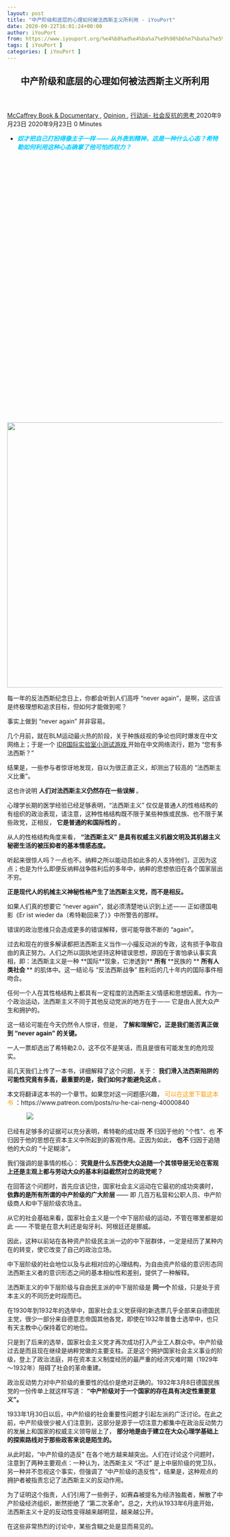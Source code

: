 ```yaml
---
layout: post
title: "中产阶级和底层的心理如何被法西斯主义所利用 - iYouPort"
date: 2020-09-22T16:01:24+00:00
author: iYouPort
from: https://www.iyouport.org/%e4%b8%ad%e4%ba%a7%e9%98%b6%e7%ba%a7%e5%92%8c%e5%ba%95%e5%b1%82%e7%9a%84%e5%bf%83%e7%90%86%e5%a6%82%e4%bd%95%e8%a2%ab%e6%b3%95%e8%a5%bf%e6%96%af%e4%b8%bb%e4%b9%89%e6%89%80%e5%88%a9%e7%94%a8/
tags: [ iYouPort ]
categories: [ iYouPort ]
---
```


<article class="post-14501 post type-post status-publish format-standard has-post-thumbnail hentry category-book-documentary category-opinion category-33 tag-fascism tag-mass-psychology tag-psychology" id="post-14501">
 <header class="entry-header">
  <h1 class="entry-title">
   中产阶级和底层的心理如何被法西斯主义所利用
  </h1>
 </header>
 <div class="entry-meta">
  <span class="byline">
   <a href="https://www.iyouport.org/author/don-evans/" rel="author" title="由McCaffrey发布">
    McCaffrey
   </a>
  </span>
  <span class="cat-links">
   <a href="https://www.iyouport.org/category/book-documentary/" rel="category tag">
    Book &amp; Documentary
   </a>
   ,
   <a href="https://www.iyouport.org/category/opinion/" rel="category tag">
    Opinion
   </a>
   ,
   <a href="https://www.iyouport.org/category/%e8%a1%8c%e5%8a%a8%e6%b4%be-%e7%a4%be%e4%bc%9a%e5%8f%8d%e6%8a%97%e7%9a%84%e6%80%9d%e8%80%83/" rel="category tag">
    行动派- 社会反抗的思考
   </a>
  </span>
  <span class="published-on">
   <time class="entry-date published" datetime="2020-09-23T00:01:24+08:00">
    2020年9月23日
   </time>
   <time class="updated" datetime="2020-09-23T00:05:49+08:00">
    2020年9月23日
   </time>
  </span>
  <span class="word-count">
   0 Minutes
  </span>
 </div>
 <div class="entry-content">
  <ul>
   <li class="graf graf--p">
    <span style="color: #00ccff;">
     <em>
      <strong>
       奴才把自己打扮得像主子一样 —— 从外表到精神，这是一种什么心态？希特勒如何利用这种心态确掌了他可怕的权力？
      </strong>
     </em>
    </span>
   </li>
  </ul>
  <p>
   <img alt="" class="aligncenter size-full wp-image-14502 jetpack-lazy-image" data-lazy-sizes="(max-width: 1100px) 100vw, 1100px" data-lazy-src="https://i1.wp.com/www.iyouport.org/wp-content/uploads/2020/06/0-15.jpeg?resize=1100%2C619&amp;is-pending-load=1#038;ssl=1" data-lazy-srcset="https://i1.wp.com/www.iyouport.org/wp-content/uploads/2020/06/0-15.jpeg?w=1280&amp;ssl=1 1280w, https://i1.wp.com/www.iyouport.org/wp-content/uploads/2020/06/0-15.jpeg?resize=300%2C169&amp;ssl=1 300w, https://i1.wp.com/www.iyouport.org/wp-content/uploads/2020/06/0-15.jpeg?resize=1024%2C576&amp;ssl=1 1024w, https://i1.wp.com/www.iyouport.org/wp-content/uploads/2020/06/0-15.jpeg?resize=768%2C432&amp;ssl=1 768w, https://i1.wp.com/www.iyouport.org/wp-content/uploads/2020/06/0-15.jpeg?resize=1100%2C619&amp;ssl=1 1100w" data-recalc-dims="1" height="619" src="https://i1.wp.com/www.iyouport.org/wp-content/uploads/2020/06/0-15.jpeg?resize=1100%2C619&amp;ssl=1" srcset="data:image/gif;base64,R0lGODlhAQABAIAAAAAAAP///yH5BAEAAAAALAAAAAABAAEAAAIBRAA7" width="1100"/>
   <noscript>
    <img alt="" class="aligncenter size-full wp-image-14502" data-recalc-dims="1" height="619" sizes="(max-width: 1100px) 100vw, 1100px" src="https://i1.wp.com/www.iyouport.org/wp-content/uploads/2020/06/0-15.jpeg?resize=1100%2C619&amp;ssl=1" srcset="https://i1.wp.com/www.iyouport.org/wp-content/uploads/2020/06/0-15.jpeg?w=1280&amp;ssl=1 1280w, https://i1.wp.com/www.iyouport.org/wp-content/uploads/2020/06/0-15.jpeg?resize=300%2C169&amp;ssl=1 300w, https://i1.wp.com/www.iyouport.org/wp-content/uploads/2020/06/0-15.jpeg?resize=1024%2C576&amp;ssl=1 1024w, https://i1.wp.com/www.iyouport.org/wp-content/uploads/2020/06/0-15.jpeg?resize=768%2C432&amp;ssl=1 768w, https://i1.wp.com/www.iyouport.org/wp-content/uploads/2020/06/0-15.jpeg?resize=1100%2C619&amp;ssl=1 1100w" width="1100"/>
   </noscript>
  </p>
  <p class="graf graf--p">
   每一年的反法西斯纪念日上，你都会听到人们高呼 “never again”，是啊，这应该是终极理想和追求目标，但如何才能做到呢？
  </p>
  <p class="graf graf--p">
   事实上做到 “never again” 并非容易。
  </p>
  <p class="graf graf--p">
   几个月前，就在BLM运动最火热的阶段，关于种族歧视的争论也同时爆发在中文网络上；于是一个
   <a class="markup--anchor markup--p-anchor" data-href="https://www.idrlabs.com/cn/fascism/test.php" href="https://www.idrlabs.com/cn/fascism/test.php" rel="noopener noreferrer" target="_blank">
    IDR国际实验室小测试游戏
   </a>
   开始在中文网络流行，题为 “您有多法西斯？”
  </p>
  <p class="graf graf--p">
   结果是，一些参与者惊讶地发现，自以为很正直正义，却测出了较高的 “法西斯主义比重”。
  </p>
  <p class="graf graf--p">
   这也许说明
   <strong class="markup--strong markup--p-strong">
    人们对法西斯主义仍然存在一些误解
   </strong>
   。
  </p>
  <p class="graf graf--p">
   心理学长期的医学经验已经足够表明，“法西斯主义” 仅仅是普通人的性格结构的有组织的政治表现，请注意，这种性格结构既不限于某些种族或民族、也不限于某些政党，正相反，
   <strong class="markup--strong markup--p-strong">
    它是普通的和国际性的
   </strong>
   。
  </p>
  <p class="graf graf--p">
   从人的性格结构角度来看，
   <strong class="markup--strong markup--p-strong">
    “法西斯主义” 是具有权威主义机器文明及其机器主义秘密生活的被压抑者的基本情感态度。
   </strong>
  </p>
  <p class="graf graf--p">
   听起来很惊人吗？一点也不。纳粹之所以能动员如此多的人支持他们，正因为这点；也是为什么即便反纳粹战争胜利后的多年中，纳粹的思想依旧在各个国家层出不穷。
  </p>
  <p class="graf graf--p">
   <strong class="markup--strong markup--p-strong">
    正是现代人的机械主义神秘性格产生了法西斯主义党，而不是相反。
   </strong>
  </p>
  <p class="graf graf--p">
   如果人们真的想要它 “never again”，就必须清楚地认识到上述 — — 正如德国电影《Er ist wieder da（希特勒回来了）》中所警告的那样。
  </p>
  <p class="graf graf--p">
   错误的政治思维只会造成更多的错误解释，很可能导致不断的 “again”。
  </p>
  <p class="graf graf--p">
   过去和现在的很多解读都把法西斯主义当作一小撮反动派的专政，这有损于争取自由的真正努力。人们之所以固执地坚持这种错误思想，原因在于害怕承认事实真相，即：法西斯主义是一种 **国际**现象，它渗透到**
   <strong class="markup--strong markup--p-strong">
    所有
   </strong>
   **民族的 **
   <strong class="markup--strong markup--p-strong">
    所有人类社会
   </strong>
   ** 的肌体中。这一结论与 “反法西斯战争” 胜利后的几十年内的国际事件相吻合。
  </p>
  <p class="graf graf--p">
   任何一个人在其性格结构上都具有一定程度的法西斯主义情感和思想因素。作为一个政治运动，法西斯主义不同于其他反动党派的地方在于 — — 它是由人民大众产生和拥护的。
  </p>
  <p class="graf graf--p">
   这一结论可能在今天仍然令人惊讶，但是，
   <strong class="markup--strong markup--p-strong">
    了解和理解它，正是我们能否真正做到 “never again” 的关键。
   </strong>
  </p>
  <p class="graf graf--p">
   一人一票却选出了希特勒2.0，这不仅不是笑话，而且是很有可能发生的危险现实。
  </p>
  <p class="graf graf--p">
   前几天我们上传了一本书，详细解释了这个问题，关于：
   <strong class="markup--strong markup--p-strong">
    我们滑入法西斯陷阱的可能性究竟有多高，最重要的是，我们如何才能避免这点
   </strong>
   。
  </p>
  <p class="graf graf--p">
   本文将翻译这本书的一个章节。如果您对这一问题感兴趣，
   <span style="color: #ff9900;">
    可以在这里下载这本书
   </span>
   ：https://www.patreon.com/posts/ru-he-cai-neng-40000840
  </p>
  <figure class="graf graf--figure">
   <img class="graf-image aligncenter jetpack-lazy-image" data-image-id="1*H91dkyiS7J2XrFr04tis1Q.png" data-lazy-src="https://i0.wp.com/cdn-images-1.medium.com/max/1067/1*H91dkyiS7J2XrFr04tis1Q.png?w=1100&amp;is-pending-load=1#038;ssl=1" data-recalc-dims="1" src="https://i0.wp.com/cdn-images-1.medium.com/max/1067/1*H91dkyiS7J2XrFr04tis1Q.png?w=1100&amp;ssl=1" srcset="data:image/gif;base64,R0lGODlhAQABAIAAAAAAAP///yH5BAEAAAAALAAAAAABAAEAAAIBRAA7"/>
   <noscript>
    <img class="graf-image aligncenter" data-image-id="1*H91dkyiS7J2XrFr04tis1Q.png" data-recalc-dims="1" src="https://i0.wp.com/cdn-images-1.medium.com/max/1067/1*H91dkyiS7J2XrFr04tis1Q.png?w=1100&amp;ssl=1"/>
   </noscript>
  </figure>
  <p class="graf graf--p">
   已经有足够多的证据可以充分表明，希特勒的成功既
   <strong class="markup--strong markup--p-strong">
    不
   </strong>
   归因于他的 “个性”、也
   <strong class="markup--strong markup--p-strong">
    不
   </strong>
   归因于他的思想在资本主义中所起到的客观作用。正因为如此，
   <strong class="markup--strong markup--p-strong">
    也不
   </strong>
   归因于追随他的大众的 “十足糊涂”。
  </p>
  <p class="graf graf--p">
   我们强调的是事情的核心：
   <strong class="markup--strong markup--p-strong">
    究竟是什么东西使大众追随一个其领导层无论在客观上还是主观上都与劳动大众的基本利益截然对立的政党呢？
   </strong>
  </p>
  <p class="graf graf--p">
   在回答这个问题时，首先应该记住，国家社会主义运动在它最初的成功突袭时，
   <strong class="markup--strong markup--p-strong">
    依靠的是所有所谓的中产阶级的广大阶层
   </strong>
   —— 即 几百万私营和公职人员、中产阶级商人和中下层阶级农场主。
  </p>
  <p class="graf graf--p">
   从它的社会基础来看，国家社会主义是一个中下层阶级的运动，不管在哪里都是如此 —— 不管是在意大利还是匈牙利、阿根廷还是挪威。
  </p>
  <p class="graf graf--p">
   因此，这种以前站在各种资产阶级民主派一边的中下层群体，一定是经历了某种内在的转变，使它改变了自己的政治立场。
  </p>
  <p class="graf graf--p">
   中下层阶级的社会地位以及与此相对应的心理结构，为自由资产阶级的意识形态同法西斯主义者的意识形态之间的基本相似性和差别，提供了一种解释。
  </p>
  <p class="graf graf--p">
   法西斯主义的中下层阶级与自由民主派的中下层阶级是
   <strong class="markup--strong markup--p-strong">
    同一个
   </strong>
   阶级，只是处于资本主义的不同历史时段而已。
  </p>
  <p class="graf graf--p">
   在1930年到1932年的选举中，国家社会主义党获得的新选票几乎全部来自德国民主党，很少一部分来自德意志帝国其他各党，即使在1932年普鲁士选举中，也只有天主教中心保持着它的地位。
  </p>
  <p class="graf graf--p">
   只是到了后来的选举，国家社会主义党才再次成功打入产业工人群众中。中产阶级过去是而且现在继续是纳粹党徽的主要支柱。正是这个拥护国家社会主义事业的阶级，登上了政治法庭，并在资本主义制度经历的最严重的经济灾难时期（1929年～1932年）阻碍了社会的革命重建。
  </p>
  <p class="graf graf--p">
   政治反动势力对中产阶级的重要性的估价是绝对正确的。1932年3月8日德国民族党的一份传单上就这样写道：
   <strong class="markup--strong markup--p-strong">
    “中产阶级对于一个国家的存在具有决定性重要意义”。
   </strong>
  </p>
  <p class="graf graf--p">
   1933年1月30日以后，中产阶级的社会重要性问题才引起左派的广泛讨论。在此之前，中产阶级很少被人们注意到，这部分是源于一切注意力都集中在政治反动势力的发展上和国家的权威主义领导层上了，
   <strong class="markup--strong markup--p-strong">
    部分地是由于建立在大众心理学基础上的探索路线对于那些政客来说是陌生的。
   </strong>
  </p>
  <p class="graf graf--p">
   从此时起，“中产阶级的造反” 在各个地方越来越突出。人们在讨论这个问题时，注意到了两种主要观点：一种认为，法西斯主义 “不过” 是上中层阶级的党卫队，另一种并不忽视这个事实，但强调了 “中产阶级的造反性”，结果是，这种观点的拥护者被指责忘记了法西斯主义的反动作用。
  </p>
  <p class="graf graf--p">
   为了证明这个指责，人们引用了一些例子，如赛森被提名为经济独裁者，解散了中产阶级经济组织，断然拒绝了 “第二次革命”。总之，大约从1933年6月底开始，法西斯主义十足的反动性变得越来越明显，越来越公开。
  </p>
  <p class="graf graf--p">
   在这些非常热烈的讨论中，某些含糊之处是显而易见的。
  </p>
  <p>
   <img alt="" class="aligncenter size-full wp-image-14503 jetpack-lazy-image" data-lazy-sizes="(max-width: 1100px) 100vw, 1100px" data-lazy-src="https://i0.wp.com/www.iyouport.org/wp-content/uploads/2020/06/1-4.jpeg?resize=1100%2C865&amp;is-pending-load=1#038;ssl=1" data-lazy-srcset="https://i0.wp.com/www.iyouport.org/wp-content/uploads/2020/06/1-4.jpeg?w=2000&amp;ssl=1 2000w, https://i0.wp.com/www.iyouport.org/wp-content/uploads/2020/06/1-4.jpeg?resize=300%2C236&amp;ssl=1 300w, https://i0.wp.com/www.iyouport.org/wp-content/uploads/2020/06/1-4.jpeg?resize=1024%2C805&amp;ssl=1 1024w, https://i0.wp.com/www.iyouport.org/wp-content/uploads/2020/06/1-4.jpeg?resize=768%2C604&amp;ssl=1 768w, https://i0.wp.com/www.iyouport.org/wp-content/uploads/2020/06/1-4.jpeg?resize=1536%2C1207&amp;ssl=1 1536w, https://i0.wp.com/www.iyouport.org/wp-content/uploads/2020/06/1-4.jpeg?resize=1100%2C865&amp;ssl=1 1100w" data-recalc-dims="1" height="865" src="https://i0.wp.com/www.iyouport.org/wp-content/uploads/2020/06/1-4.jpeg?resize=1100%2C865&amp;ssl=1" srcset="data:image/gif;base64,R0lGODlhAQABAIAAAAAAAP///yH5BAEAAAAALAAAAAABAAEAAAIBRAA7" width="1100"/>
   <noscript>
    <img alt="" class="aligncenter size-full wp-image-14503" data-recalc-dims="1" height="865" sizes="(max-width: 1100px) 100vw, 1100px" src="https://i0.wp.com/www.iyouport.org/wp-content/uploads/2020/06/1-4.jpeg?resize=1100%2C865&amp;ssl=1" srcset="https://i0.wp.com/www.iyouport.org/wp-content/uploads/2020/06/1-4.jpeg?w=2000&amp;ssl=1 2000w, https://i0.wp.com/www.iyouport.org/wp-content/uploads/2020/06/1-4.jpeg?resize=300%2C236&amp;ssl=1 300w, https://i0.wp.com/www.iyouport.org/wp-content/uploads/2020/06/1-4.jpeg?resize=1024%2C805&amp;ssl=1 1024w, https://i0.wp.com/www.iyouport.org/wp-content/uploads/2020/06/1-4.jpeg?resize=768%2C604&amp;ssl=1 768w, https://i0.wp.com/www.iyouport.org/wp-content/uploads/2020/06/1-4.jpeg?resize=1536%2C1207&amp;ssl=1 1536w, https://i0.wp.com/www.iyouport.org/wp-content/uploads/2020/06/1-4.jpeg?resize=1100%2C865&amp;ssl=1 1100w" width="1100"/>
   </noscript>
  </p>
  <p class="graf graf--p">
   在掌权之后，国家社会主义越来越表明自己是一种帝国主义的民族主义，坚决要把一切 “社会主义的” 东西从运动中清除出去，并利用一切可以利用的手段准备战争。
  </p>
  <p class="graf graf--p">
   这个事实与另一个事实并不矛盾，即
   <strong class="markup--strong markup--p-strong">
    从法西斯主义的大众基础来看，它实际上是一个中产阶级运动
   </strong>
   。如果希特勒不许诺将
   <strong class="markup--strong markup--p-strong">
    反对
   </strong>
   大商业，他就绝不会赢得各中产阶级的支持。
  </p>
  <p class="graf graf--p">
   <strong class="markup--strong markup--p-strong">
    由于这些阶级反对大商业，它们便帮助希特勒取得了胜利
   </strong>
   。
  </p>
  <p class="graf graf--p">
   由于他们施加了压力，当局不得不 采取
   <strong class="markup--strong markup--p-strong">
    反
   </strong>
   资本主义措施，如同后来在大商业的压力下当局又不得不放弃这一措施一样。
  </p>
  <p class="graf graf--p">
   如果反动运动在大众基础上的主观兴趣同客观的反动作用无法区别，那就无法理解了 — — 请注意这两者是互相矛盾的，但在初期的纳粹运动
   <strong class="markup--strong markup--p-strong">
    总体上
   </strong>
   却神奇地保持一致了。
  </p>
  <p class="graf graf--p">
   <strong class="markup--strong markup--p-strong">
    前者从属于法西斯大众的反动兴趣，而后者从属于法西斯主义的反动角色。
   </strong>
  </p>
  <p class="graf graf--p">
   法西斯主义所有的矛盾都起源于法西斯主义在这两方面的对立，正像这两方面的统一
   <strong class="markup--strong markup--p-strong">
    以 “国家社会主义” 这一形式
   </strong>
   标志着希特勒运动的特点一样。
  </p>
  <p class="graf graf--p">
   就国家社会主义不得不强调它作为一种中产阶级运动的特点而言，它事实上是
   <strong class="markup--strong markup--p-strong">
    反资本主义的和革命的
   </strong>
   。但是，由于它没有剥夺大商业的权利、而且不得不巩固并坚持它已经得到的权力，所以，它自身的资本主义职能越来越突出，
   <strong class="markup--strong markup--p-strong">
    直至最终成为帝国主义和资本主义经济制度的一个极端的辩护者和斗士。
   </strong>
  </p>
  <p class="graf graf--p">
   在这一方面，它的领导人是否具有或者有多少人具有忠诚的或不忠诚的社会主义倾向（按照他们所说的这个词的意思），完全是
   <strong class="markup--strong markup--p-strong">
    无关紧要
   </strong>
   的。就像有多少领导人是不是彻头彻尾的骗子和权力贩子一样的
   <strong class="markup--strong markup--p-strong">
    无关紧要
   </strong>
   。
  </p>
  <p class="graf graf--p">
   我们不能仅仅根据这两点考虑来确定一个彻底的反法西斯主义政策。为理解德国法西斯主义及其矛盾心理所必需的一切，都能从意大利法西斯主义的历史中了解到，因为后者也显示了
   <strong class="markup--strong markup--p-strong">
    这两种既总体上相一致又彼此尖锐矛盾的职能
   </strong>
   。
  </p>
  <p class="graf graf--p">
   那些要么否认法西斯主义大众基础的作用、要么不能给其以公平对待的人，因这样一个事实而麻木不仁，即：由于中产阶级既不掌握主要生产资料，又不靠这些生产资料来工作，所以，该阶级根本不可能是历史的永久动力，因此摇摆在资本和工人之间。
  </p>
  <p class="graf graf--p">
   而他们看不到 — — 正如我们在意大利和德国的法西斯主义那里了解到的那样 — —
   <strong class="markup--strong markup--p-strong">
    中产阶级完全可以是而且实际上已经是 “一种历史的动力”，就算不是永久的动力，也至少是暂时的动力
   </strong>
   。
  </p>
  <p class="graf graf--p">
   这样说不仅意指对工人组织的破坏、无数的牺牲品、野蛮行为的爆发，而且，尤其意指它阻止了经济危机酿成一场政治起义、一场社会革命。
  </p>
  <p class="graf graf--p">
   显然，一个民族的中产阶级阶层的范围越大、地位越重要，它们作为一种有效的社会力量的意义也就越是决定性的。
  </p>
  <p class="graf graf--p">
   从1933年到1942年，我们碰到了这样一种怪事：法西斯主义能够战胜作为一种
   <strong class="markup--strong markup--p-strong">
    国际
   </strong>
   运动的社会革命国际主义。社会党人和共产党人滋长了关于革命运动相对于政治反动势力的进步的幻想。
  </p>
  <p class="graf graf--p">
   这意味着政治上的自杀，即使是出于最好的意图。这个问题极其值得注意。
  </p>
  <p class="graf graf--p">
   在过去十年中所有国家的中产阶级各阶层所经历的过程，比起一个平庸的众所周知的事实 即 法西斯主义构成极端的政治反动势力来说，更值得注意。单纯关于法西斯主义反动性质的事实并不是一种有效的相反的政治策略依据，从1928年到1942年的事件充分证明了这一点。
  </p>
  <p class="graf graf--p">
   <strong class="markup--strong markup--p-strong">
    中产阶级卷入了这场运动，并以法西斯主义形式表现为一种社会力量。因此，问题并不在于希特勒或戈林的反动目的，而是，在于中产阶级各阶层的社会利益。
   </strong>
  </p>
  <p class="graf graf--p">
   就其性格特征而言，中产阶级具有的社会权力大大超出了它在经济上的重要性。正是这个阶级，保存了几千年的父权制，保持着它的生命，连同它的一切矛盾。
  </p>
  <p class="graf graf--p">
   法西斯主义运动的存在，无疑是民族主义和帝国主义的社会表现。然而，这个法西斯主义运动之所以能成为一场群众运动并能够掌握权力（只有这样才能实现帝国主义作用），
   <strong class="markup--strong markup--p-strong">
    这应该归因于它从中产阶级那里获得的充分支持
   </strong>
   。
  </p>
  <p class="graf graf--p">
   只有依次考虑这些对立和矛盾，才能理解法西斯主义现象。
  </p>
  <p class="graf graf--p">
   中产阶级的社会地位取决于：
  </p>
  <ol class="postList">
   <li class="graf graf--li">
    它在资本主义生产过程中的地位；
   </li>
   <li class="graf graf--li">
    它在权威主义国家机构中的地位；
   </li>
   <li class="graf graf--li">
    它的特定的家庭状况，这一家庭状况又直接取决于它在生产过程中的地位，而且是理解它的意识形态的关键。
    <strong class="markup--strong markup--li-strong">
     小农场主、官僚和中产阶级商人的经济状况的确有一些差别，但他们的家庭状况的基本性质是一样的
    </strong>
    。
   </li>
  </ol>
  <p class="graf graf--p">
   19世纪资本主义经济的快速发展，连续而快速的生产机械化，各个生产部门以垄断的辛迪加和托拉斯混合，构成了中下层阶级商人和手艺人
   <strong class="markup--strong markup--p-strong">
    进一步贫困化
   </strong>
   的基础。中小企业无力同廉价的、更经济地运行的大工业相竞争，走上破产，一蹶不振。
  </p>
  <p class="graf graf--p graf--startsWithDoubleQuote">
   “中产阶级不能不被残酷地从这个体系中清除掉。面临的问题是：要么我们都将陷入巨大的黑暗惨淡的无产阶级化之中，都将获得同一种东西 即 一无所有，要么活力和勤勉将使个人能够重新依靠艰苦劳动而获得财产。做中产阶级还是做无产阶级！这就是问题所在！” — — 这段话是德国民族党人在1932年选举共和国总统之前告诫给大众的。
  </p>
  <p class="graf graf--p">
   国家社会主义党人没有这么直率。他们在宣传中很小心地不去制造中产阶级和产业工人之间的巨大裂痕，他们用自己的方法更容易取得成功。
  </p>
  <p class="graf graf--p">
   反对大百货商店的斗争在希特勒的宣传中起了很大作用。
   <strong class="markup--strong markup--p-strong">
    国家社会主义为了大商业的利益所扮演的角色同它为了作为它的主要支柱的中产阶级的利益所扮演的角色之间的矛盾，表现在希特勒同尼克博克的谈话中
   </strong>
   ：
  </p>
  <p class="graf graf--p graf--startsWithDoubleQuote">
   <em class="markup--em markup--p-em">
    “我们不会因一个男子服饰用品商店而影响德美关系 …… 这些企业的存在是对布尔什维克主义的一种鼓励 …… 它们破坏了许多小企业。因此，我们将不容忍它们，但是你放心，你们在德国的这种性质的企业，我们不会按照对待德国类似企业那样来对付它们 ……”
   </em>
  </p>
  <p class="graf graf--p">
   【注：在3、4月掌权后，人民群众抢劫了这些百货商店，但纳粹党的领导人很快制止了这种做法 — — 禁止随意干扰经济、解散中产阶级组织等等。“男子服饰用品商店” 指的是柏林伍尔沃思商店】
  </p>
  <p>
  </p>
  <p>
   <img alt="" class="size-full wp-image-15002 aligncenter jetpack-lazy-image" data-lazy-sizes="(max-width: 614px) 100vw, 614px" data-lazy-src="https://i0.wp.com/www.iyouport.org/wp-content/uploads/2020/09/unnamed-file-11.png?resize=614%2C1130&amp;is-pending-load=1#038;ssl=1" data-lazy-srcset="https://i0.wp.com/www.iyouport.org/wp-content/uploads/2020/09/unnamed-file-11.png?w=614&amp;ssl=1 614w, https://i0.wp.com/www.iyouport.org/wp-content/uploads/2020/09/unnamed-file-11.png?resize=163%2C300&amp;ssl=1 163w, https://i0.wp.com/www.iyouport.org/wp-content/uploads/2020/09/unnamed-file-11.png?resize=556%2C1024&amp;ssl=1 556w" data-recalc-dims="1" height="1130" src="https://i0.wp.com/www.iyouport.org/wp-content/uploads/2020/09/unnamed-file-11.png?resize=614%2C1130&amp;ssl=1" srcset="data:image/gif;base64,R0lGODlhAQABAIAAAAAAAP///yH5BAEAAAAALAAAAAABAAEAAAIBRAA7" width="614"/>
   <noscript>
    <img alt="" class="size-full wp-image-15002 aligncenter" data-recalc-dims="1" height="1130" sizes="(max-width: 614px) 100vw, 614px" src="https://i0.wp.com/www.iyouport.org/wp-content/uploads/2020/09/unnamed-file-11.png?resize=614%2C1130&amp;ssl=1" srcset="https://i0.wp.com/www.iyouport.org/wp-content/uploads/2020/09/unnamed-file-11.png?w=614&amp;ssl=1 614w, https://i0.wp.com/www.iyouport.org/wp-content/uploads/2020/09/unnamed-file-11.png?resize=163%2C300&amp;ssl=1 163w, https://i0.wp.com/www.iyouport.org/wp-content/uploads/2020/09/unnamed-file-11.png?resize=556%2C1024&amp;ssl=1 556w" width="614"/>
   </noscript>
  </p>
  <p class="graf graf--p">
   外国私人债务是中产阶级一个巨大负担。由于希特勒的对外政策取决于对外要求的实现，他同意偿付这些私人债务。因此，中下层阶级反抗 “这种制度”， 即 该阶级用来理解社会民主党的 “马克思主义政权” 的那种制度。
  </p>
  <p class="graf graf--p">
   尽管这些中下层阶级的阶层在危机的压力下渴望形成有组织的联盟，然而，
   <strong class="markup--strong markup--p-strong">
    小企业的经济竞争却不利于确立一种像产业工人那样的稳固感
   </strong>
   。
  </p>
  <p class="graf graf--p">
   <strong class="markup--strong markup--p-strong">
    中下层阶级的人，由于其所处的社会经济状况，既不能与他们的社会阶级联合起来，也无法和产业工人联合起来。之所以不能与他们的社会阶级联合，是因为 *竞争* 是这里通行的规则；之所以无法与产业工人联合，是因为他们最害怕的正是无产阶级化。
   </strong>
  </p>
  <p class="graf graf--p">
   <strong class="markup--strong markup--p-strong">
    然而，法西斯主义运动却造成了中下层阶级的联盟。
   </strong>
  </p>
  <p class="graf graf--p">
   在大众心理学上，这种联盟的依据是什么呢？
  </p>
  <p class="graf graf--p">
   中下层阶级那些公私营职员的社会地位提供了这个问题的答案。
  </p>
  <p class="graf graf--p">
   普通职员的经济地位比普通的技术熟练的产业工人的经济地位更糟。这种更贫困的地位在某种程度上是靠不怎么客观的职业前景来补偿的。
  </p>
  <p class="graf graf--p">
   因此，在这个阶级中，盛行对政府权威的依赖、对自己同事的竞争，这种竞争性严重削弱了关系的稳固。
  </p>
  <p class="graf graf--p">
   职员的社会意识的特点不在于他和他的同事共有的命运，
   <strong class="markup--strong markup--p-strong">
    而是在于，他对政府和 “国家” 的态度。
   </strong>
  </p>
  <p class="graf graf--p">
   这种态度是由同
   <strong class="markup--strong markup--p-strong">
    国家权力
   </strong>
   的完全
   <strong class="markup--strong markup--p-strong">
    自居作用
   </strong>
   构成的。在公司职员中则是由同公司的自居作用构成的。
  </p>
  <p class="graf graf--p">
   【精神分析学理解的自居作用，指的是这样一个过程：一个人开始感到和另一个人相一致，采取这个人的特点和态度，并
   <strong class="markup--strong markup--p-strong">
    在幻想中
   </strong>
   把自己摆在他人的位置上。
   <strong class="markup--strong markup--p-strong">
    这一过程必须使自居的人发生一种实质的变化，因为自居的人将自己的模式特点 “内在化” 了
   </strong>
   。】
  </p>
  <p class="graf graf--p">
   职员像产业工人一样顺从。但他们为什么没有产业工人那样的稳固感呢？这归因于他们在权威和体力劳动之间所处的中间地位。
  </p>
  <p class="graf graf--p">
   尽管他们对上级俯首帖耳，但对那些居于他们之下的人来说，他们又是 “权威的代表”，因而享有一种有特权的道德层面的地位（
   <strong class="markup--strong markup--p-strong">
    而非物质层面
   </strong>
   ）。
  </p>
  <p class="graf graf--p">
   在大众心理学中，这是一种经典的主要人格化，你能在军队的军士中找到明显的案例。
  </p>
  <p class="graf graf--p">
   管家、贴身奴仆、贵族家庭的其他此类佣人，都是这种自居作用的典型案例。他们由于采取统治阶级的态度、思维方式和举止，而起到了一些根本性的变化 — —
   <strong class="markup--strong markup--p-strong">
    他们在努力地最大程度上去除自己出身低下的痕迹时，经常笨拙地模仿他们侍候的主子。
   </strong>
  </p>
  <p class="graf graf--p">
   【想想中国历史上的太监？当下也有很多这样的人，想想看，大国骄傲者？大牌企业的职员？白人至上主义者？贴身秘书 ……】
  </p>
  <p class="graf graf--p">
   这种同权威、公司、国家、民族等等的自居作用，可以概括为 “我就是**国家、权威、公司、民族……”。
   <strong class="markup--strong markup--p-strong">
    这种自居作用构成了一种心理现实，是一个对已经成为物质力量的意识形态的最好说明。
   </strong>
  </p>
  <p class="graf graf--p">
   佣人或职员的头脑里最初只是想象自己像上级一样，但逐渐地由于压抑性的物质依附的作用，
   <strong class="markup--strong markup--p-strong">
    他们的整个人格都在按照统治阶级的样式被重新塑造了
   </strong>
   。
  </p>
  <p class="graf graf--p">
   中下层阶级的人们总是准备着去迎合权威，他们
   <strong class="markup--strong markup--p-strong">
    扩大了
   </strong>
   自己的经济地位和意识形态之间的裂隙。他们生活在物质上受限的环境中，却在表面上装出一副绅士的派头，常常到了滑稽可笑的地步。
  </p>
  <p class="graf graf--p">
   他们的食物既低廉又不足，但却非常看重 “一副体面的服装”。大礼帽和燕尾服成了这种性格结构的物质象征。
  </p>
  <p class="graf graf--p">
   最适合对一个民族的大众心理作出第一印象评价的媒介莫过于他们的服装了。特别能把中下层阶级人士的性格结构同产业工人的性格结构区别开的，正是
   <strong class="markup--strong markup--p-strong">
    这种迎合权威的态度
   </strong>
   。
  </p>
  <p class="graf graf--p">
   这种同权威的自居作用究竟有多么深呢？
  </p>
  <p class="graf graf--p">
   我们已经知道，这种自居作用是存在的，然而问题在于 — — 除了对他们直接起影响作用的经济生活条件之外 — — 情感因素是如何增强并巩固中下层阶级人士的态度，以至于他们的性格结构在危机时期、甚至在失业灾难破坏直接经济基础时，也不会有波动。
  </p>
  <p class="graf graf--p">
   如上所述，中下层阶级各个阶层的经济地位是不同的，但是他们的家庭状况的基本特点都是一样的。正是在这种家庭状况中，我们找到了上述性格结构的情感基础的关键 …… ⚪️
  </p>
  <div id="atatags-1611829871-5f6ab2b928dc0">
  </div>
  <div class="sharedaddy sd-sharing-enabled">
   <div class="robots-nocontent sd-block sd-social sd-social-icon sd-sharing">
    <h3 class="sd-title">
     共享此文章：
    </h3>
    <div class="sd-content">
     <ul>
      <li class="share-twitter">
       <a class="share-twitter sd-button share-icon no-text" data-shared="sharing-twitter-14501" href="https://www.iyouport.org/%e4%b8%ad%e4%ba%a7%e9%98%b6%e7%ba%a7%e5%92%8c%e5%ba%95%e5%b1%82%e7%9a%84%e5%bf%83%e7%90%86%e5%a6%82%e4%bd%95%e8%a2%ab%e6%b3%95%e8%a5%bf%e6%96%af%e4%b8%bb%e4%b9%89%e6%89%80%e5%88%a9%e7%94%a8/?share=twitter" rel="nofollow noopener noreferrer" target="_blank" title="点击以在 Twitter 上共享">
        <span>
        </span>
        <span class="sharing-screen-reader-text">
         点击以在 Twitter 上共享（在新窗口中打开）
        </span>
       </a>
      </li>
      <li class="share-facebook">
       <a class="share-facebook sd-button share-icon no-text" data-shared="sharing-facebook-14501" href="https://www.iyouport.org/%e4%b8%ad%e4%ba%a7%e9%98%b6%e7%ba%a7%e5%92%8c%e5%ba%95%e5%b1%82%e7%9a%84%e5%bf%83%e7%90%86%e5%a6%82%e4%bd%95%e8%a2%ab%e6%b3%95%e8%a5%bf%e6%96%af%e4%b8%bb%e4%b9%89%e6%89%80%e5%88%a9%e7%94%a8/?share=facebook" rel="nofollow noopener noreferrer" target="_blank" title="点击以在 Facebook 上共享">
        <span>
        </span>
        <span class="sharing-screen-reader-text">
         点击以在 Facebook 上共享（在新窗口中打开）
        </span>
       </a>
      </li>
      <li class="share-end">
      </li>
     </ul>
    </div>
   </div>
  </div>
  <div class="sharedaddy sd-block sd-like jetpack-likes-widget-wrapper jetpack-likes-widget-unloaded" data-name="like-post-frame-161182987-14501-5f6ab2b929971" data-src="https://widgets.wp.com/likes/#blog_id=161182987&amp;post_id=14501&amp;origin=www.iyouport.org&amp;obj_id=161182987-14501-5f6ab2b929971" id="like-post-wrapper-161182987-14501-5f6ab2b929971">
   <h3 class="sd-title">
    赞过：
   </h3>
   <div class="likes-widget-placeholder post-likes-widget-placeholder" style="height: 55px;">
    <span class="button">
     <span>
      赞
     </span>
    </span>
    <span class="loading">
     正在加载……
    </span>
   </div>
   <span class="sd-text-color">
   </span>
   <a class="sd-link-color">
   </a>
  </div>
  <div class="jp-relatedposts" id="jp-relatedposts">
   <h3 class="jp-relatedposts-headline">
    <em>
     相关
    </em>
   </h3>
  </div>
 </div>
 <div class="entry-footer">
  <ul class="post-tags light-text">
   <li>
    Tagged
   </li>
   <li>
    <a href="https://www.iyouport.org/tag/fascism/" rel="tag">
     fascism
    </a>
   </li>
   <li>
    <a href="https://www.iyouport.org/tag/mass-psychology/" rel="tag">
     mass Psychology
    </a>
   </li>
   <li>
    <a href="https://www.iyouport.org/tag/psychology/" rel="tag">
     Psychology
    </a>
   </li>
  </ul>
 </div>
 <div class="entry-author-wrapper">
  <div class="site-posted-on">
   <strong>
    Published
   </strong>
   <time class="entry-date published" datetime="2020-09-23T00:01:24+08:00">
    2020年9月23日
   </time>
   <time class="updated" datetime="2020-09-23T00:05:49+08:00">
    2020年9月23日
   </time>
  </div>
 </div>
</article>

